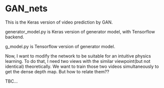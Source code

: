 # GAN_nets
This is the Keras version of video prediction by GAN.

generator_model.py is Keras version of generator model, with Tensorflow backend.

g_model.py is Tensorflow version of generator model.

Now, I want to modify the network to be suitable for an intuitive physics learning. To do that, I need two views with the similar viewpoint(but not identical) theoretically. We want to train those two videos simultaneously to get the dense depth map. But how to relate them??

TBC...
